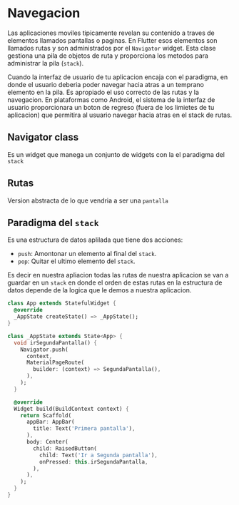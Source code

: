 # Navegacion
Las aplicaciones moviles tipicamente revelan su contenido a traves de elementos llamados pantallas o paginas.
En Flutter esos elementos son llamados rutas y son administrados por el `Navigator` widget. Esta clase gestiona una 
pila de objetos de ruta y proporciona los metodos para administrar la pila (`stack`). 

Cuando la interfaz de usuario de tu aplicacion encaja con el paradigma, en donde el usuario deberia poder navegar hacia atras a un temprano elemento en la pila. Es apropiado el uso correcto de las rutas y la navegacion. En plataformas como Android, el sistema de la interfaz de usuario proporcionara un boton de regreso (fuera de los limietes de tu aplicacion) que permitira al usuario navegar hacia atras en el stack de rutas. 




## Navigator class

Es un widget que manega un conjunto de widgets con la el paradigma del `stack`

## Rutas
Version abstracta de lo que vendria a ser una `pantalla`

## Paradigma del `stack`

Es una estructura de datos aplilada que tiene dos acciones:

* `push`: Amontonar un elemento al final del `stack`.
* `pop`: Quitar el ultimo elemento del `stack`.

Es decir en nuestra apliacion todas las rutas de nuestra aplicacion se van a guardar 
en un `stack` en donde el orden de estas rutas en la estructura de datos depende de la logica
que le demos a nuestra aplicacion. 


```dart
class App extends StatefulWidget {
  @override
  _AppState createState() => _AppState();
}

class _AppState extends State<App> {
  void irSegundaPantalla() {
    Navigator.push(
      context,
      MaterialPageRoute(
        builder: (context) => SegundaPantalla(),
      ),
    );
  }

  @override
  Widget build(BuildContext context) {
    return Scaffold(
      appBar: AppBar(
        title: Text('Primera pantalla'),
      ),
      body: Center(
        child: RaisedButton(
          child: Text('Ir a Segunda pantalla'),
          onPressed: this.irSegundaPantalla,
        ),
      ),
    );
  }
}
```